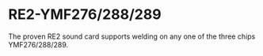 # RE2-YMF276/288/289
 The proven RE2 sound card supports welding on any one of the three chips YMF276/288/289.
